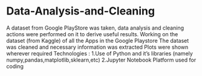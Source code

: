 # Data-Analysis-and-Cleaning
A dataset from Google PlayStore was taken, data analysis and cleaning actions were performed on it to derive useful results.
Working on the dataset (from Kaggle) of all the Apps in the Google Playstore
The dataset was cleaned and necessary information was extracted
Plots were shown wherever required
Technologies : 1.Use of Python and it’s libraries (namely numpy,pandas,matplotlib,sklearn,etc)
               2.Jupyter Notebook Platform used for coding 

